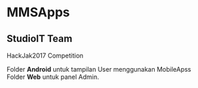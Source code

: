 # MMSApps
<h2>StudioIT Team</h2> 
HackJak2017 Competition


Folder <b>Android</b> untuk tampilan User menggunakan MobileApss<br>
Folder <b>Web</b> untuk panel Admin.
